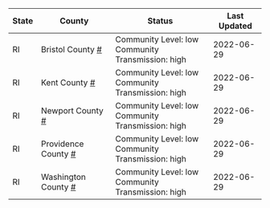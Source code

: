 State | County | Status | Last Updated
--- | --- | --- | --- 
RI | Bristol County <a href="#bristol_county">#</a> | <a name="bristol_county"></a>Community Level: low<br/>Community Transmission: high | 2022-06-29
RI | Kent County <a href="#kent_county">#</a> | <a name="kent_county"></a>Community Level: low<br/>Community Transmission: high | 2022-06-29
RI | Newport County <a href="#newport_county">#</a> | <a name="newport_county"></a>Community Level: low<br/>Community Transmission: high | 2022-06-29
RI | Providence County <a href="#providence_county">#</a> | <a name="providence_county"></a>Community Level: low<br/>Community Transmission: high | 2022-06-29
RI | Washington County <a href="#washington_county">#</a> | <a name="washington_county"></a>Community Level: low<br/>Community Transmission: high | 2022-06-29

